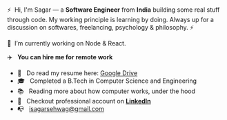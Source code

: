 :zap: &nbsp;Hi, I'm Sagar — a **Software Engineer** from **India** building some real stuff through code. My working principle is learning by doing. Always up for a discussion on  softwares, freelancing, psychology & philosophy. :zap:

🔭 &nbsp;I’m currently working on Node & React.

:airplane: &nbsp; **You can hire me for remote work**

- :briefcase: &nbsp; Do read my resume here: [Google Drive](https://drive.google.com/file/d/1O_ahODGdzzpb8Tt0t-SFqi8pKOCNcIx3/view?usp=sharing)
- :mortar_board: &nbsp; Completed a B.Tech in Computer Science and Engineering
- :books:  &nbsp; Reading more about how computer works, under the hood
- :tada: &nbsp; Checkout professional account on **[LinkedIn](https://linkedin.com/in/sagarsehwag)**
- :mailbox_with_no_mail: &nbsp; isagarsehwag@gmail.com
